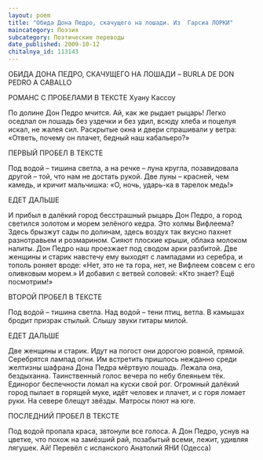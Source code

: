 ```yaml
---
layout: poem
title: "Обида Дона Педро, скачущего на лошади. Из  Гарсиа ЛОРКИ"
maincategory: Поэзия
subcategory: Поэтические переводы
date_published: 2009-10-12
chitalnya_id: 113143
---
```




ОБИДА ДОНА ПЕДРО, СКАЧУЩЕГО НА ЛОШАДИ – 
BURLA DE DON PEDRO A CABALLO

РОМАНС С ПРОБЕЛАМИ В ТЕКСТЕ 
Хуану Кассоу

По долине Дон Педро
мчится.
Ай, как же рыдает
рыцарь!
Легко оседлал он лошадь
без уздечки и без удил,
всюду хлеба и поцелуя
искал, не жалея сил.
Раскрытые окна и двери
спрашивали у ветра:
«Ответь, почему он плачет,
бедный наш кабальеро?»

ПЕРВЫЙ ПРОБЕЛ В ТЕКСТЕ

Под водой –
тишина светла,
а на речке –
луна кругла,
позавидовала другой –
той, что нам не достать рукой.
Две луны – красней, 
чем камедь,
и кричит мальчишка: 
«О, ночь,
ударь-ка в тарелок медь!»

ЕДЕТ ДАЛЬШЕ

И прибыл в далёкий город
бесстрашный рыцарь Дон Педро,
а город светился золотом
и морем зелёного кедра.
Это холмы Вифлеема?
Здесь брызжут сады по долинам,
здесь воздух так вкусно пахнет
разнотравьем и розмарином.
Сияют плоские крыши,
облака молоком налиты.
Дон Педро наш проезжает
под сводом арки разбитой.
Две женщины и старик
навстечу ему выходят
с лампадами из серебра,
и тополь роняет вроде:
«Нет, это не та гора,
нет, не Вифлеем совсем
с его оливковым морем.»
И добавил с ветвей соловей:
«Кто знает? Ещё посмотрим!»

ВТОРОЙ ПРОБЕЛ В ТЕКСТЕ

Под водой –
тишина светла.
Над водой – 
тени птиц, ветла.
В камышах 
бродит призрак стылый.
Слышу звуки
гитары милой.

ЕДЕТ ДАЛЬШЕ

Две женщины и старик.
Идут на погост они
дорогою ровной, прямой.
Серебрятся лампад огни.
Им встретить пришлось нежданно
среди желтизны шафрана
Дона Педра мёртвую лошадь.
Лежала она, бездыханна.
Таинственный голос вечера
по небу блеяньем тёк.
Единорог беспечности
ломал на куски свой рог.
Огромный далёкий город
пылает в горящей муке, 
идёт человек и плачет,
и с горя ломает руки.
На севере блещут звёзды.
Матросы поют на юге.

ПОСЛЕДНИЙ ПРОБЕЛ В ТЕКСТЕ

Под водой 
пропала краса,
звтонули все
голоса.
А Дон Педро, уснув на цветке,
что похож на замёзший рай,
позабытый всеми, лежит,
удивляя лягушек.
Ай!
Перевёл с испанского Анатолий ЯНИ (Одесса)






